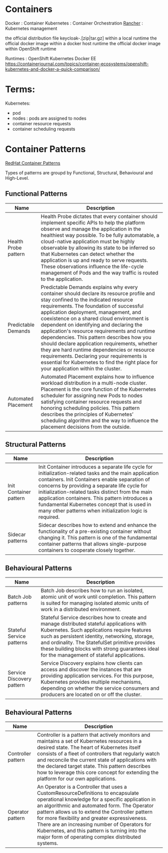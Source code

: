 

# Containers

Docker : Container
Kubernetes : Container Orchestration
[Rancher](https://rancher.com/) : Kubernetes management


the official distribution file keycloak-<VERSION>.[zip|tar.gz] within a local runtime
the official docker image within a docker host runtime
the official docker image within OpenShift runtime


Runtimes :
OpenShift
Kubernetes
Docker EE
https://containerjournal.com/topics/container-ecosystems/openshift-kubernetes-and-docker-a-quick-comparison/

# Terms:

Kubernetes:
- pod
- nodes : pods are assigned to nodes
- container resource requests
- container scheduling requests


# Container Patterns
[RedHat Container Patterns](https://developers.redhat.com/blog/2020/05/11/top-10-must-know-kubernetes-design-patterns)

Types of patterns are groupd by Functional, Structural, Behavioural and High-Level.

## Functional Patterns
|Name|Description|
|--|--|
|Health Probe pattern|Health Probe dictates that every container should implement specific APIs to help the platform observe and manage the application in the healthiest way possible. To be fully automatable, a cloud-native application must be highly observable by allowing its state to be inferred so that Kubernetes can detect whether the application is up and ready to serve requests. These observations influence the life-cycle management of Pods and the way traffic is routed to the application.|
|Predictable Demands|Predictable Demands explains why every container should declare its resource profile and stay confined to the indicated resource requirements. The foundation of successful application deployment, management, and coexistence on a shared cloud environment is dependent on identifying and declaring the application's resource requirements and runtime dependencies. This pattern describes how you should declare application requirements, whether they are hard runtime dependencies or resource requirements. Declaring your requirements is essential for Kubernetes to find the right place for your application within the cluster.|
|Automated Placement|Automated Placement explains how to influence workload distribution in a multi-node cluster. Placement is the core function of the Kubernetes scheduler for assigning new Pods to nodes satisfying container resource requests and honoring scheduling policies. This pattern describes the principles of Kubernetes’ scheduling algorithm and the way to influence the placement decisions from the outside.|

## Structural Patterns
|Name|Description|
|--|--|
|Init Container pattern|Init Container introduces a separate life cycle for initialization-related tasks and the main application containers. Init Containers enable separation of concerns by providing a separate life cycle for initialization-related tasks distinct from the main application containers. This pattern introduces a fundamental Kubernetes concept that is used in many other patterns when initialization logic is required.|
|Sidecar patterns|Sidecar describes how to extend and enhance the functionality of a pre-existing container without changing it. This pattern is one of the fundamental container patterns that allows single-purpose containers to cooperate closely together.|

## Behavioural  Patterns
|Name|Description|
|--|--|
|Batch Job patterns|Batch Job describes how to run an isolated, atomic unit of work until completion. This pattern is suited for managing isolated atomic units of work in a distributed environment.|
|Stateful Service patterns|Stateful Service describes how to create and manage distributed stateful applications with Kubernetes. Such applications require features such as persistent identity, networking, storage, and ordinality. The StatefulSet primitive provides these building blocks with strong guarantees ideal for the management of stateful applications.|
|Service Discovery pattern|Service Discovery explains how clients can access and discover the instances that are providing application services. For this purpose, Kubernetes provides multiple mechanisms, depending on whether the service consumers and producers are located on or off the cluster.|

## Behavioural  Patterns
|Name|Description|
|--|--|
|Controller pattern|Controller is a pattern that actively monitors and maintains a set of Kubernetes resources in a desired state. The heart of Kubernetes itself consists of a fleet of controllers that regularly watch and reconcile the current state of applications with the declared target state. This pattern describes how to leverage this core concept for extending the platform for our own applications.|
|Operator pattern|An Operator is a Controller that uses a CustomResourceDefinitions to encapsulate operational knowledge for a specific application in an algorithmic and automated form. The Operator pattern allows us to extend the Controller pattern for more flexibility and greater expressiveness. There are an increasing number of Operators for Kubernetes, and this pattern is turning into the major form of operating complex distributed systems.|
